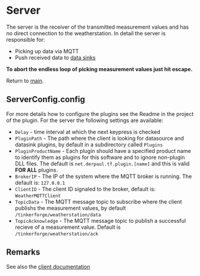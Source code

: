 # Server

The server is the receiver of the transmitted measurement values and has no direct connection to the weatherstation. In detail the server is responsible for:

* Picking up data via MQTT
* Push received data to [data sinks](./../Plugins/DataSink/Readme.md)

__To abort the endless loop of picking measurement values just hit escape.__

Return to [main](./../Readme.md).

## ServerConfig.config

For more details how to configure the plugins see the Readme in the project of the plugin. For the server the following settings are available:

* `Delay` - time interval at which the next keypress is checked
* `PluginPath` - The path where the client is looking for datasource and datasink plugins, by default in a subdirectory called `Plugins`
* `PluginProductName` - Each plugin should have a specified product name to identify them as plugins for this software and to ignore non-plugin DLL files. The default is `net.derpaul.tf.plugin.[name]` and this is valid __FOR ALL__ plugins.
* `BrokerIP` - The IP of the system where the MQTT broker is running. The default is: `127.0.0.1`
* `ClientID` - The client ID signaled to the broker, default is: `WeatherMQTTClient`
* `TopicData` - The MQTT message topic to subscribe where the client publishs the measurement values, by default `/tinkerforge/weatherstation/data`
* `TopicAcknowledge` - The MQTT message topic to publish a successful recieve of a measurement value. Default is `/tinkerforge/weatherstation/ack`

## Remarks

See also the [client documentation](./../Client/Readme.md)
